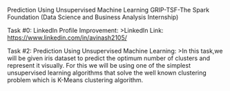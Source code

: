 Prediction Using Unsupervised Machine Learning
GRIP-TSF-The Spark Foundation (Data Science and Business Analysis Internship)

Task #0: LinkedIn Profile Improvement:
          >LinkedIn Link: https://www.linkedin.com/in/avinash2105/
 
 Task #2: Prediction Using Unsupervised Machine Learning:
          >In this task,we will be given iris dataset to predict the optimum number of clusters and represent it visually.
          For this we will be using one of the simplest unsupervised learning algorithms that solve the well known clustering problem which is K-Means clustering algorithm.
  


